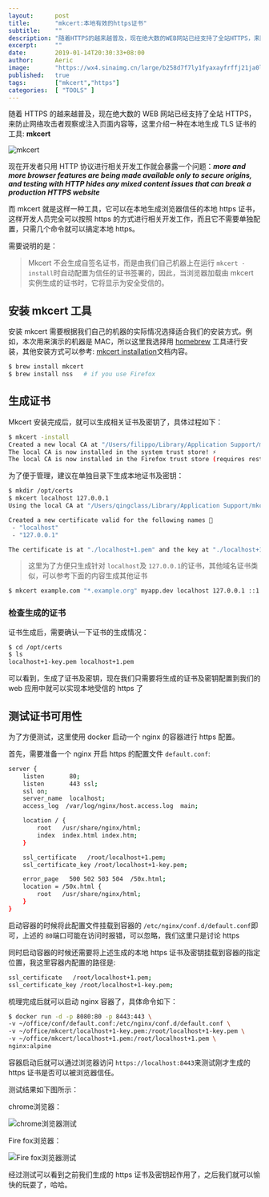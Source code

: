 ```yaml
---
layout:      post
title:       "mkcert:本地有效的https证书"
subtitle:    ""
description: "随着HTTPS的越来越普及，现在绝大数的WEB网站已经支持了全站HTTPS，来防止网络攻击者观察或注入页面内容等，这里介绍一种在本地生成TLS证书的工具:mkcert"
excerpt:     ""
date:        2019-01-14T20:30:33+08:00
author:      Aeric
image:       "https://wx4.sinaimg.cn/large/b258d7f7ly1fyaxayfrffj21ja0lo13k.jpg"
published:   true
tags:        ["mkcert","https"]
categories:  [ "TOOLS" ]
---
```


随着 HTTPS 的越来越普及，现在绝大数的 WEB 网站已经支持了全站 HTTPS，来防止网络攻击者观察或注入页面内容等，这里介绍一种在本地生成 TLS 证书的工具: **mkcert**

![mkcert](https://ws3.sinaimg.cn/large/006tNc79ly1fz6gdttj2ij30nx07iq35.jpg)

现在开发者只用 HTTP 协议进行相关开发工作就会暴露一个问题：***more and more browser features are being made available only to secure origins, and testing with HTTP hides any mixed content issues that can break a production HTTPS website***

而 mkcert 就是这样一种工具，它可以在本地生成浏览器信任的本地 https 证书，这样开发人员完全可以按照 https 的方式进行相关开发工作，而且它不需要单独配置，只需几个命令就可以搞定本地 https。

需要说明的是：

> Mkcert 不会生成自签名证书，而是由我们自己机器上在运行 `mkcert -install`时自动配置为信任的证书签署的，因此，当浏览器加载由 mkcert 实例生成的证书时，它将显示为安全受信的。



## 安装 mkcert 工具

安装 mkcert 需要根据我们自己的机器的实际情况选择适合我们的安装方式。例如，本次用来演示的机器是 MAC，所以这里我选择用 [homebrew](https://brew.sh/) 工具进行安装，其他安装方式可以参考: [mkcert installation](https://github.com/FiloSottile/mkcert)文档内容。

```bash
$ brew install mkcert
$ brew install nss   # if you use Firefox
```



## 生成证书

Mkcert 安装完成后，就可以生成相关证书及密钥了，具体过程如下：

```bash
$ mkcert -install
Created a new local CA at "/Users/filippo/Library/Application Support/mkcert" 💥
The local CA is now installed in the system trust store! ⚡️
The local CA is now installed in the Firefox trust store (requires restart)! 🦊
```

为了便于管理，建议在单独目录下生成本地证书及密钥：

```bash
$ mkdir /opt/certs
$ mkcert localhost 127.0.0.1
Using the local CA at "/Users/qingclass/Library/Application Support/mkcert" ✨

Created a new certificate valid for the following names 📜
 - "localhost"
 - "127.0.0.1"

The certificate is at "./localhost+1.pem" and the key at "./localhost+1-key.pem" ✅
```

> 这里为了方便只生成针对 `localhost`及 `127.0.0.1`的证书，其他域名证书类似，可以参考下面的内容生成其他证书

```bash
$ mkcert example.com "*.example.org" myapp.dev localhost 127.0.0.1 ::1
```

### 检查生成的证书

证书生成后，需要确认一下证书的生成情况：

```bash
$ cd /opt/certs
$ ls
localhost+1-key.pem localhost+1.pem
```

可以看到，生成了证书及密钥，现在我们只需要将生成的证书及密钥配置到我们的 web 应用中就可以实现本地受信的 https 了



## 测试证书可用性

为了方便测试，这里使用 docker 启动一个 nginx 的容器进行 https 配置。

首先，需要准备一个 nginx 开启 https 的配置文件 `default.conf`:

```bash
server {
    listen       80;
    listen       443 ssl;
    ssl on;
    server_name  localhost;
    access_log  /var/log/nginx/host.access.log  main;

    location / {
        root   /usr/share/nginx/html;
        index  index.html index.htm;
    }

    ssl_certificate   /root/localhost+1.pem;
    ssl_certificate_key /root/localhost+1-key.pem;

    error_page   500 502 503 504  /50x.html;
    location = /50x.html {
        root   /usr/share/nginx/html;
    }
}
```

启动容器的时候将此配置文件挂载到容器的 `/etc/nginx/conf.d/default.conf`即可，上述的 `80`端口可能在访问时报错，可以忽略，我们这里只是讨论 https

同时启动容器的时候还需要将上述生成的本地 https 证书及密钥挂载到容器的指定位置，我这里容器内配置的路径是:

```bash
ssl_certificate   /root/localhost+1.pem;
ssl_certificate_key /root/localhost+1-key.pem;
```

梳理完成后就可以启动 nginx 容器了，具体命令如下：

```bash
$ docker run -d -p 8080:80 -p 8443:443 \
-v ~/office/conf/default.conf:/etc/nginx/conf.d/default.conf \
-v ~/office/mkcert/localhost+1-key.pem:/root/localhost+1-key.pem \
-v ~/office/mkcert/localhost+1.pem:/root/localhost+1.pem \
nginx:alpine
```

容器启动后就可以通过浏览器访问 `https://localhost:8443`来测试刚才生成的 https 证书是否可以被浏览器信任。

测试结果如下图所示：

chrome浏览器：

![chrome浏览器测试](https://ws2.sinaimg.cn/large/006tNc79ly1fz6fz7d3spj318i0giacu.jpg)

Fire fox浏览器：

![Fire fox浏览器测试](https://ws1.sinaimg.cn/large/006tNc79ly1fz6g0h0vguj318m0j440x.jpg)

经过测试可以看到之前我们生成的 https 证书及密钥起作用了，之后我们就可以愉快的玩耍了，哈哈。